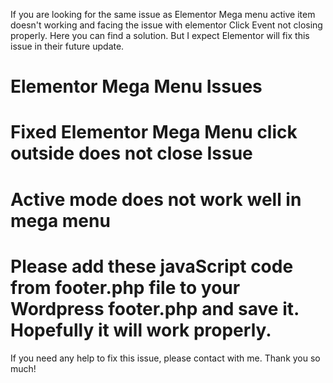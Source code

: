 If you are looking for the same issue as Elementor Mega menu active item doesn't working and facing the issue with elementor Click Event not closing properly. Here you can find a solution. But I expect Elementor will fix this issue in their future update.
# Elementor Mega Menu Issues
# Fixed Elementor Mega Menu click outside does not close Issue
# Active mode does not work well in mega menu
# Please add these javaScript code from footer.php file to your Wordpress footer.php and save it. Hopefully it will work properly. 

If you need any help to fix this issue, please contact with me. Thank you so much!
